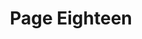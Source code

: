 ---
title: 'Page Eighteen'
slug: '18'
authors:
  - tra-my-nguyen
prev: '17'
next: '19'
number: 18
img: /imgs/2024/18.svg
---